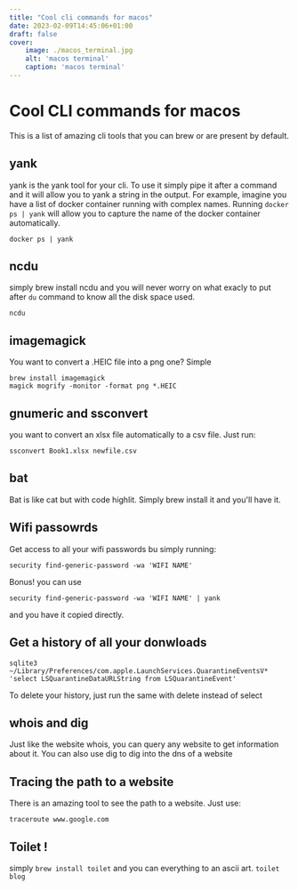 ```yaml
---
title: "Cool cli commands for macos"
date: 2023-02-09T14:45:06+01:00
draft: false
cover:
    image: ./macos_terminal.jpg
    alt: 'macos terminal' 
    caption: 'macos terminal'
---
```


# Cool CLI commands for macos
This is a list of amazing cli tools that you can brew or are present by default.

## yank
yank is the yank tool for your cli. To use it simply pipe it after a command and it will allow you to yank a string in the output.
For example, imagine you have a list of docker container running with complex names. Running `docker ps | yank` will allow you to capture the name of the docker container automatically.
```
docker ps | yank
```

## ncdu 
simply brew install ncdu and you will never worry on what exacly to put after `du` command to know all the disk space used.
```
ncdu
```

## imagemagick
You want to convert a .HEIC file into a png one? Simple 
```
brew install imagemagick
magick mogrify -monitor -format png *.HEIC
```

## gnumeric and ssconvert
you want to convert an xlsx file automatically to a csv file. Just run:
```
ssconvert Book1.xlsx newfile.csv
```

## bat
Bat is like cat but with code highlit. Simply brew install it and you'll have it.

## Wifi passowrds
Get access to all your wifi passwords bu simply running:
```
security find-generic-password -wa 'WIFI NAME'
```

Bonus! you can use 
```
security find-generic-password -wa 'WIFI NAME' | yank
```
and you have it copied directly.

## Get a history of all your donwloads 
```
sqlite3 ~/Library/Preferences/com.apple.LaunchServices.QuarantineEventsV* 'select LSQuarantineDataURLString from LSQuarantineEvent'
```
To delete your history, just run the same with delete instead of select

## whois and dig
Just like the website whois, you can query any website to get information about it.
You can also use dig to dig into the dns of a website

## Tracing the path to a website
There is an amazing tool to see the path to a website. Just use:
```
traceroute www.google.com
```

## Toilet !
simply `brew install toilet` and you can everything to an ascii art.
`toilet blog`


